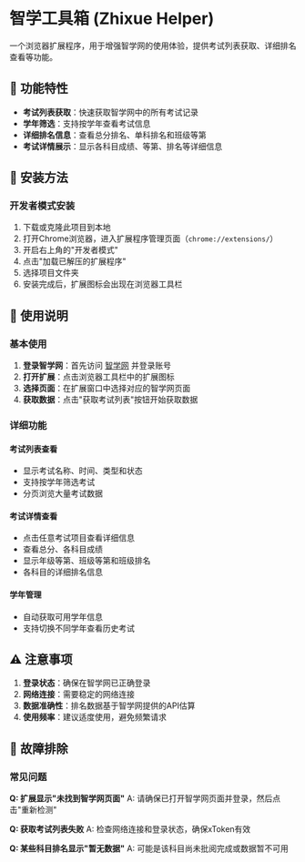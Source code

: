 # 智学工具箱 (Zhixue Helper)

一个浏览器扩展程序，用于增强智学网的使用体验，提供考试列表获取、详细排名查看等功能。

## 🌟 功能特性

- **考试列表获取**：快速获取智学网中的所有考试记录
- **学年筛选**：支持按学年查看考试信息
- **详细排名信息**：查看总分排名、单科排名和班级等第
- **考试详情展示**：显示各科目成绩、等第、排名等详细信息

## 🚀 安装方法

### 开发者模式安装

1. 下载或克隆此项目到本地
2. 打开Chrome浏览器，进入扩展程序管理页面（`chrome://extensions/`）
3. 开启右上角的"开发者模式"
4. 点击"加载已解压的扩展程序"
5. 选择项目文件夹
6. 安装完成后，扩展图标会出现在浏览器工具栏

## 📖 使用说明

### 基本使用

1. **登录智学网**：首先访问 [智学网](https://www.zhixue.com) 并登录账号
2. **打开扩展**：点击浏览器工具栏中的扩展图标
3. **选择页面**：在扩展窗口中选择对应的智学网页面
4. **获取数据**：点击"获取考试列表"按钮开始获取数据

### 详细功能

#### 考试列表查看
- 显示考试名称、时间、类型和状态
- 支持按学年筛选考试
- 分页浏览大量考试数据

#### 考试详情查看
- 点击任意考试项目查看详细信息
- 查看总分、各科目成绩
- 显示年级等第、班级等第和班级排名
- 各科目的详细排名信息

#### 学年管理
- 自动获取可用学年信息
- 支持切换不同学年查看历史考试

## ⚠️ 注意事项

1. **登录状态**：确保在智学网已正确登录
2. **网络连接**：需要稳定的网络连接
3. **数据准确性**：排名数据基于智学网提供的API估算
4. **使用频率**：建议适度使用，避免频繁请求

## 🐛 故障排除

### 常见问题

**Q: 扩展显示"未找到智学网页面"**
A: 请确保已打开智学网页面并登录，然后点击"重新检测"

**Q: 获取考试列表失败**
A: 检查网络连接和登录状态，确保xToken有效

**Q: 某些科目排名显示"暂无数据"**
A: 可能是该科目尚未批阅完成或数据暂不可用